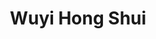 ---
title: Wuyi Hong Shui
type: Oolong
harvest: Juni 2021
harvest-style: maschinengepflückt
elevation: 1100m
terroir: Beishan
cultivar: Wuyi
oxidation: medium
roasting-level: mittelstark
roasting-method: ofengeröstet
info: ein stark oxidierter und gerösteter Oolong, dessen Strauchsorte aus dem Wuyi-Gebirge in China stammt und auch stilistisch an die dortigen Felsentees erinnert.

shop: Taiwan Tea Crafts
shop_url: https://www.taiwanteacrafts.com/product/wuyi-hong-shui-high-mountain-oolong-tea
orders: [ ttc1 ]
key: 4
---